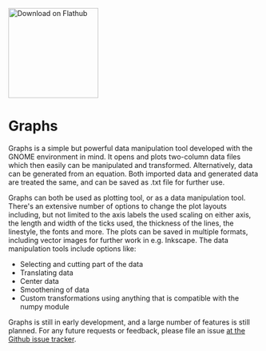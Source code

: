 <a href='https://flathub.org/apps/details/se.sjoerd.DatMan'><img width='180' alt='Download on Flathub' src='https://flathub.org/assets/badges/flathub-badge-en.svg'/></a>

# Graphs

Graphs is a simple but powerful data manipulation tool developed with the GNOME environment in mind. It opens and plots two-column data files which then easily can be manipulated and transformed. Alternatively, data can be generated from an equation. Both imported data and generated data are treated the same, and can be saved as .txt file for further use.

Graphs can both be used as plotting tool, or as a data manipulation tool. There's an extensive number of options to change the plot layouts including, but not limited to the axis labels the used scaling on either axis, the length and width of the ticks used, the thickness of the lines, the linestyle, the fonts and more. The plots can be saved in multiple formats, including vector images for further work in e.g. Inkscape. The data manipulation tools
include options like:
  - Selecting and cutting part of the data
  - Translating data
  - Center data
  - Smoothening of data
  - Custom transformations using anything that is compatible with the numpy module

Graphs is still in early development, and a large number of features is still planned. For any future requests or feedback, please file an issue [at the Github issue tracker](https://github.com/SjoerdB93/Graphs/issues).
